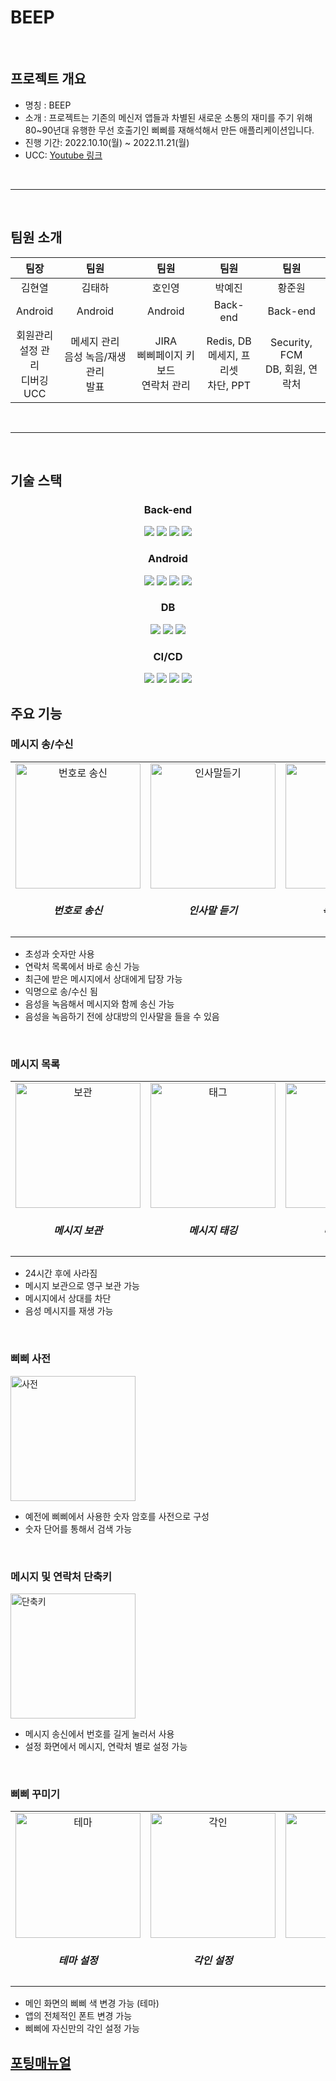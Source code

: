# BEEP

</br>

## 프로젝트 개요

- 명칭 : BEEP
- 소개 : 프로젝트는 기존의 메신저 앱들과 차별된 새로운 소통의 재미를 주기 위해 80~90년대 유행한 무선 호출기인 삐삐를 재해석해서 만든 애플리케이션입니다. 
- 진행 기간: 2022.10.10(월) ~ 2022.11.21(월)
- UCC: [Youtube 링크](https://www.youtube.com/watch?v=Zjsa6lmApLA)

</br>

----

</br>

## 팀원 소개

|                      팀장                       |                       팀원                       |                      팀원                      |                      팀원                      |                 팀원                 |
| :---------------------------------------------: | :----------------------------------------------: | :--------------------------------------------: | :--------------------------------------------: | :----------------------------------: |
|                     김현열                      |                      김태하                      |                     호인영                     |                     박예진                     |                황준원                |
|                     Android                     |                     Android                      |                    Android                     |                    Back-end                    |               Back-end               |
| 회원관리<br /> 설정 관리<br /> 디버깅<br /> UCC | 메세지 관리<br /> 음성 녹음/재생 관리<br /> 발표 | JIRA<br /> 삐삐페이지 키보드<br /> 연락처 관리 | Redis, DB<br /> 메세지, 프리셋<br /> 차단, PPT | Security, FCM<br /> DB, 회원, 연락처 |

</br>

----

</br>

## 기술 스택

<h3 align="center">Back-end</h3>



<p align="center">
	<img src="https://img.shields.io/badge/springboot-6DB33F?style=for-the-badge&logo=springboot&logoColor=white">
    <img src="https://img.shields.io/badge/java-007396?style=for-the-badge&logo=java&logoColor=white">
    <img src="https://img.shields.io/badge/spring security-6DB33F?style=for-the-badge&logo=spring security&logoColor=white">
    <img src="https://img.shields.io/badge/hibernate-59666C?style=for-the-badge&logo=hibernate security&logoColor=white">
</p>



<h3 align="center">Android</h3>
<p align="center">
	<img src="https://img.shields.io/badge/kotlin-7F52FF?style=for-the-badge&logo=kotlin&logoColor=white">
    <img src="https://img.shields.io/badge/android-6DB33F?style=for-the-badge&logo=android&logoColor=white">
    <img src="https://img.shields.io/badge/jetpack compose-4285F4?style=for-the-badge&logo=jetpack compose&logoColor=white">
    <img src="https://img.shields.io/badge/firebase-FFCA28?style=for-the-badge&logo=firebase&logoColor=white">
</p>


<h3 align="center">DB</h3>
<p align="center">
	<img src="https://img.shields.io/badge/mysql-4479A1?style=for-the-badge&logo=mysql&logoColor=white">
	<img src="https://img.shields.io/badge/redis-DC382D?style=for-the-badge&logo=redis&logoColor=white">
	<img src="https://img.shields.io/badge/amazon s3-569A31?style=for-the-badge&logo=amazon s3&logoColor=white">
</p>



<h3 align="center">CI/CD</h3>
<p align="center">
	<img src="https://img.shields.io/badge/docker-2496ED?style=for-the-badge&logo=docker&logoColor=white">
	<img src="https://img.shields.io/badge/ubuntu-E95420?style=for-the-badge&logo=ubuntu&logoColor=white">
	<img src="https://img.shields.io/badge/jenkins-D24939?style=for-the-badge&logo=jenkins&logoColor=white">
    <img src="https://img.shields.io/badge/amazon ec2-FF9900?style=for-the-badge&logo=amazon ec2&logoColor=white">
</p>


## 주요 기능

### 메시지 송/수신
<table>
    <tr>
        <td align="center">
            <img src="https://lab.ssafy.com/s07-final/S07P31A406/-/raw/develop/exec/images/%EB%B2%88%ED%98%B8%EC%86%A1%EC%8B%A0.gif" alt="번호로 송신" width="200" />  
            <h5>번호로 송신</h5>
        </td>
        <td align="center">
            <img src="https://lab.ssafy.com/s07-final/S07P31A406/-/raw/develop/exec/images/%EC%9D%B8%EC%82%AC%EB%A7%90%EB%93%A3%EA%B8%B0.gif" alt="인사말듣기" width="200"/> 
            <h5>인사말 듣기</h5>
        </td> 
        <td align="center">
            <img src="https://lab.ssafy.com/s07-final/S07P31A406/-/raw/develop/exec/images/%EB%85%B9%EC%9D%8C%EB%B0%8F%EC%A0%84%EC%86%A1.gif" alt="녹음및전송" width="200"/> 
            <h5>녹음 및 송신</h5>
        </td>
    </tr>
</table>

- 초성과 숫자만 사용
- 연락처 목록에서 바로 송신 가능
- 최근에 받은 메시지에서 상대에게 답장 가능
- 익명으로 송/수신 됨
- 음성을 녹음해서 메시지와 함께 송신 가능
- 음성을 녹음하기 전에 상대방의 인사말을 들을 수 있음

</br>

### 메시지 목록

<table>
    <tr>
        <td align="center">
            <img src="https://lab.ssafy.com/s07-final/S07P31A406/-/raw/develop/exec/images/%EB%B3%B4%EA%B4%80.gif" alt="보관" width="200" />  
            <h5>메시지 보관</h5>
        </td>
        <td align="center">
            <img src="https://lab.ssafy.com/s07-final/S07P31A406/-/raw/develop/exec/images/%ED%83%9C%EA%B7%B8.gif" alt="태그" width="200" />  
            <h5>메시지 태깅</h5>
        </td> 
        <td align="center">
            <img src="https://lab.ssafy.com/s07-final/S07P31A406/-/raw/develop/exec/images/%EC%B0%A8%EB%8B%A8.gif" alt="차단" width="200" />  
            <h5>메시지 차단</h5>
        </td>
    </tr>
</table>

- 24시간 후에 사라짐
- 메시지 보관으로 영구 보관 가능
- 메시지에서 상대를 차단
- 음성 메시지를 재생 가능

</br>

### 삐삐 사전
<img src="https://lab.ssafy.com/s07-final/S07P31A406/-/raw/develop/exec/images/%EC%82%AC%EC%A0%84.gif" alt="사전" width="200" />

- 예전에 삐삐에서 사용한 숫자 암호를 사전으로 구성
- 숫자 단어를 통해서 검색 가능

</br>

### 메시지 및 연락처 단축키
<img src="https://lab.ssafy.com/s07-final/S07P31A406/-/raw/develop/exec/images/%EB%8B%A8%EC%B6%95%ED%82%A4.gif" alt="단축키" width="200" />

- 메시지 송신에서 번호를 길게 눌러서 사용
- 설정 화면에서 메시지, 연락처 별로 설정 가능

</br>

### 삐삐 꾸미기

<table>
    <tr>
        <td align="center">
            <img src="https://lab.ssafy.com/s07-final/S07P31A406/-/raw/develop/exec/images/%ED%85%8C%EB%A7%88.gif" alt="테마" width="200" />
            <h5>테마 설정</h5>
        </td>
        <td align="center">
            <img src="https://lab.ssafy.com/s07-final/S07P31A406/-/raw/develop/exec/images/%EA%B0%81%EC%9D%B8.gif" alt="각인" width="200" />
            <h5>각인 설정</h5>
        </td> 
        <td align="center">
            <img src="https://lab.ssafy.com/s07-final/S07P31A406/-/raw/develop/exec/images/%ED%8F%B0%ED%8A%B8.gif" alt="폰트" width="200" />
            <h5>폰트 설정</h5>
        </td>
    </tr>
</table>

- 메인 화면의 삐삐 색 변경 가능 (테마)
- 앱의 전체적인 폰트 변경 가능
- 삐삐에 자신만의 각인 설정 가능



## [포팅매뉴얼](exec/Readme.md)
